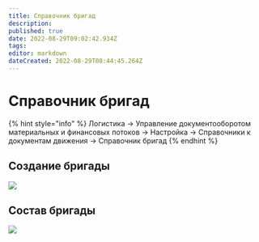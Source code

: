 ```yaml
---
title: Справочник бригад
description: 
published: true
date: 2022-08-29T09:02:42.934Z
tags: 
editor: markdown
dateCreated: 2022-08-29T08:44:45.264Z
---
```


# Справочник бригад

{% hint style="info" %}
Логистика → Управление документооборотом материальных и финансовых потоков → Настройка → Справочники к документам движения → Справочник бригад
{% endhint %}

## Создание бригады

![](<../../.gitbook/assets/image (1024).png>)

## Состав бригады

![](<../../.gitbook/assets/image (1016).png>)
